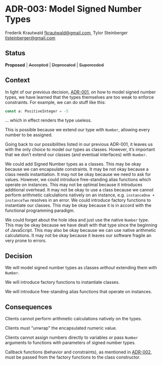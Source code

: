 # ADR-003: Model Signed Number Types

Frederik Krautwald <fkrautwald@gmail.com>,
Tylor Steinberger <tlsteinberger@gmail.com>

## Status

**Proposed** | ~~Accepted~~ | ~~Deprecated~~ | ~~Superceded~~

## Context

In light of our previous decision, [ADR-001][1], on how to model signed number 
types, we have learned that the types themselves are too weak to enforce 
constraints. For example, we can do stuff like this:

```ts
const a: PositiveInteger = -5
```

... which in effect renders the type useless.

This is possible because we extend our type with `Number`, allowing every 
number to be assigned.

Going back to our possibilities listed in our previous ADR-001, it leaves us 
with the only choice to model our types as classes.  However, it’s important 
that we don’t extend our classes (and eventual interfaces) with `Number`.

We could add Signed Number types as a classes. This may be okay because we can 
encapsulate constraints. It may be not okay because a class needs instantiation. 
It may not be okay because we need to ask for values. However, we could 
introduce free-standing alias functions which operate on instances. This may not 
be optimal because it introduces additional overhead. It may not be okay to use 
a class because we cannot perform arithmetic calculations natively on an 
instance, e.g. `instanceOne + instanceTwo` resolves in an error. We could 
introduce factory functions to instantiate our classes. This may be okay because 
it is in accord with the functional programming paradigm.

We could forget about the hole idea and just use the native `Number` type. This 
may be okay because we have dealt with that type since the beginning of 
JavaScript. This may also be okay because we can use native arithmetic 
calculations. It may not be okay because it leaves our software fragile an very 
prone to errors.

## Decision

We will model signed number types as classes _without_ extending them 
with `Number`.

We will introduce factory functions to instantiate classes.

We will introduce free-standing alias functions that operate on instances.

## Consequences

Clients cannot perform arithmetic calculations natively on the types.

Clients must "unwrap" the encapsulated numeric value.

Clients cannot assign numbers directly to variables or pass `Number` arguments 
to functions with parameters of signed number types.

Callback functions (behavior and constraints), as mentioned in [ADR-002][2], 
must be passed from the factory functions to the class constructor.

[1]: adr-001-model-signed-number-types.md
[2]: adr-002-override-default-type-constraints.md